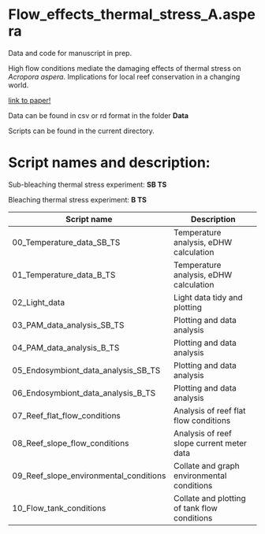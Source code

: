 


# Flow_effects_thermal_stress_A.aspera

Data and code for manuscript in prep.

High flow conditions mediate the damaging effects of thermal stress on *Acropora aspera*. Implications for local reef conservation in a changing world. 

[link to paper!](http://google.com)

Data can be found in csv or rd format in the folder **Data**

Scripts can be found in the current directory.

# Script names and description:

Sub-bleaching thermal stress experiment: **SB TS** 

Bleaching thermal stress experiment: **B TS**

Script name | Description
------------ | -------------
00_Temperature_data_SB_TS | Temperature analysis, eDHW calculation
01_Temperature_data_B_TS | Temperature analysis, eDHW calculation
02_Light_data | Light data tidy and plotting
03_PAM_data_analysis_SB_TS | Plotting and data analysis
04_PAM_data_analysis_B_TS | Plotting and data analysis
05_Endosymbiont_data_analysis_SB_TS | Plotting and data analysis
06_Endosymbiont_data_analysis_B_TS | Plotting and data analysis
07_Reef_flat_flow_conditions | Analysis of reef flat flow conditions
08_Reef_slope_flow_conditions | Analysis of reef slope current meter data
09_Reef_slope_environmental_conditions | Collate and graph environmental conditions
10_Flow_tank_conditions | Collate and plotting of tank flow conditions





